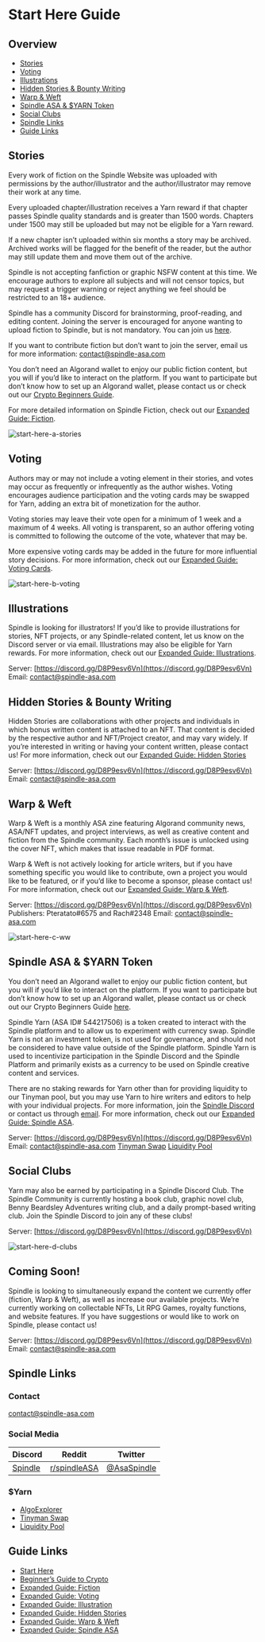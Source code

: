 # Start Here Guide

## Overview
- [Stories](#stories)
- [Voting](#voting)
- [Illustrations](#illustrations)
- [Hidden Stories & Bounty Writing](#hidden-stories--bounty-writing)
- [Warp & Weft](#warp--weft)
- [Spindle ASA & $YARN Token](#spindle-asa--yarn-token)
- [Social Clubs](#social-clubs)
- [Spindle Links](#spindle-links)
- [Guide Links](#guide-links)

## Stories

Every work of fiction on the Spindle Website was uploaded with permissions by the author/illustrator and the author/illustrator may remove their work at any time.

Every uploaded chapter/illustration receives a Yarn reward if that chapter passes Spindle quality standards and is greater than 1500 words. Chapters under 1500 may still be uploaded but may not be eligible for a Yarn reward.

If a new chapter isn’t uploaded within six months a story may be archived. Archived works will be flagged for the benefit of the reader, but the author may still update them and move them out of the archive.

Spindle is not accepting fanfiction or graphic NSFW content at this time. We encourage authors to explore all subjects and will not censor topics, but may request a trigger warning or reject anything we feel should be restricted to an 18+ audience.

Spindle has a community Discord for brainstorming, proof-reading, and editing content. Joining the server is encouraged for anyone wanting to upload fiction to Spindle, but is not mandatory. You can join us [here](https://discord.gg/D8P9esv6Vn).

If you want to contribute fiction but don’t want to join the server, email us for more information: [contact@spindle-asa.com](mailto:contact@spindle-asa.com)

You don’t need an Algorand wallet to enjoy our public fiction content, but you will if you’d like to interact on the platform. If you want to participate but don’t know how to set up an Algorand wallet, please contact us or check out our [Crypto Beginners Guide](/crypto-guide/crypto-guide.md).

For more detailed information on Spindle Fiction, check out our [Expanded Guide: Fiction](/fiction-guide/fiction-guide.md).

![start-here-a-stories](/images/start-here-a-stories.png)

## Voting

Authors may or may not include a voting element in their stories, and votes may occur as frequently or infrequently as the author wishes. Voting encourages audience participation and the voting cards may be swapped for Yarn, adding an extra bit of monetization for the author.

Voting stories may leave their vote open for a minimum of 1 week and a maximum of 4 weeks. All voting is transparent, so an author offering voting is committed to following the outcome of the vote, whatever that may be.

More expensive voting cards may be added in the future for more influential story decisions. For more information, check out our [Expanded Guide: Voting Cards](/voting-guide/voting-guide.md).

![start-here-b-voting](/images/start-here-b-voting.png)

## Illustrations

Spindle is looking for illustrators! If you’d like to provide illustrations for stories, NFT projects, or any Spindle-related content, let us know on the Discord server or via email. Illustrations may also be eligible for Yarn rewards. For more information, check out our [Expanded Guide: Illustrations](/illustrations-guide/illustrations-guide.md).

Server: [https://discord.gg/D8P9esv6Vn](https://discord.gg/D8P9esv6Vn)
Email: [contact@spindle-asa.com](mailto:contact@spindle-asa.com)

## Hidden Stories & Bounty Writing

Hidden Stories are collaborations with other projects and individuals in which bonus written content is attached to an NFT. That content is decided by the respective author and NFT/Project creator, and may vary widely. If you’re interested in writing or having your content written, please contact us! For more information, check out our [Expanded Guide: Hidden Stories](/hidden-stories-guide/hidden-stories-guide.md)

Server: [https://discord.gg/D8P9esv6Vn](https://discord.gg/D8P9esv6Vn)
Email: [contact@spindle-asa.com](mailto:contact@spindle-asa.com)

## Warp & Weft

Warp & Weft is a monthly ASA zine featuring Algorand community news, ASA/NFT updates, and project interviews, as well as creative content and fiction from the Spindle community. Each month’s issue is unlocked using the cover NFT, which makes that issue readable in PDF format.

Warp & Weft is not actively looking for article writers, but if you have something specific you would like to contribute, own a project you would like to be featured, or if you’d like to become a sponsor, please contact us! For more information, check out our [Expanded Guide: Warp & Weft](/warp-and-weft-guide/warp-and-weft-guide.md).

Server: [https://discord.gg/D8P9esv6Vn](https://discord.gg/D8P9esv6Vn)
Publishers: Pteratato#6575 and Rach#2348
Email: [contact@spindle-asa.com](mailto:contact@spindle-asa.com)

![start-here-c-ww](/images/start-here-c-ww.png)

## Spindle ASA & $YARN Token

You don’t need an Algorand wallet to enjoy our public fiction content, but you will if you’d like to interact on the platform. If you want to participate but don’t know how to set up an Algorand wallet, please contact us or check out our Crypto Beginners Guide [here](crypto-guide/crypto-guide.md).

Spindle Yarn (ASA ID# 544217506) is a token created to interact with the Spindle platform and to allow us to experiment with currency swap. Spindle Yarn is not an investment token, is not used for governance, and should not be considered to have value outside of the Spindle platform. Spindle Yarn is used to incentivize participation in the Spindle Discord and the Spindle Platform and primarily exists as a currency to be used on Spindle creative content and services.

There are no staking rewards for Yarn other than for providing liquidity to our Tinyman pool, but you may use Yarn to hire writers and editors to help with your individual projects. For more information, join the [Spindle Discord](https://discord.gg/D8P9esv6Vn) or contact us through [email](mailto:contact@spindle-asa.com). For more information, check out our [Expanded Guide: Spindle ASA](/spindle-guide/spidle-guide.md).

Server: [https://discord.gg/D8P9esv6Vn](https://discord.gg/D8P9esv6Vn)
Email: [contact@spindle-asa.com](mailto:contact@spindle-asa.com)
[Tinyman Swap](https://app.tinyman.org/#/swap?asset_in=0&asset_out=544217506)
[Liquidity Pool](https://app.tinyman.org/#/pool/HN3SAOCBR36XYO2E3N2FFUHWJ3YQDHWMBKK5IHWPE2VZVGDXKKYAAJRLVY)

## Social Clubs

Yarn may also be earned by participating in a Spindle Discord Club. The Spindle Community is currently hosting a book club, graphic novel club, Benny Beardsley Adventures writing club, and a daily prompt-based writing club. Join the Spindle Discord to join any of these clubs!

Server: [https://discord.gg/D8P9esv6Vn](https://discord.gg/D8P9esv6Vn)

![start-here-d-clubs](/images/start-here-d-clubs.png)

## Coming Soon!

Spindle is looking to simultaneously expand the content we currently offer (fiction, Warp & Weft), as well as increase our available projects. We’re currently working on collectable NFTs, Lit RPG Games, royalty functions, and website features. If you have suggestions or would like to work on Spindle, please contact us!

Server: [https://discord.gg/D8P9esv6Vn](https://discord.gg/D8P9esv6Vn)
Email: [contact@spindle-asa.com](mailto:contact@spindle-asa.com)

## Spindle Links

### Contact 
[contact@spindle-asa.com](mailto:contact@spindle-asa.com)

### Social Media
| Discord | Reddit | Twitter |
|---|---|---|
| [Spindle](https://discord.gg/D8P9esv6Vn) | [r/spindleASA](https://www.reddit.com/r/spindleASA) | [@AsaSpindle](https://twitter.com/AsaSpindle) |

### $Yarn
- [AlgoExplorer](https://algoexplorer.io/asset/544217506)
- [Tinyman Swap](https://app.tinyman.org/#/swap?asset_in=0&asset_out=544217506)
- [Liquidity Pool](https://app.tinyman.org/#/pool/HN3SAOCBR36XYO2E3N2FFUHWJ3YQDHWMBKK5IHWPE2VZVGDXKKYAAJRLVY)

## Guide Links

- [Start Here](/start-here.md)
- [Beginner’s Guide to Crypto](/crypto-guide/crypto-guide.md)
- [Expanded Guide: Fiction](/fiction-guide/fiction-guide.md)
- [Expanded Guide: Voting](/voting-guide/voting-guide.md)
- [Expanded Guide: Illustration](/illustrations-guide/illustrations-guide.md)
- [Expanded Guide: Hidden Stories](/hidden-stories-guide/hidden-stories-guide.md)
- [Expanded Guide: Warp & Weft](/warp-and-weft-guide/warp-and-weft-guide.md)
- [Expanded Guide: Spindle ASA](/spindle-guide/spindle-guide.md)
